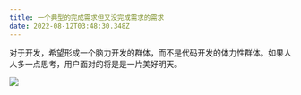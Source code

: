 ```yaml
---
title: 一个典型的完成需求但又没完成需求的需求
date: 2022-08-12T03:48:30.348Z
---
```

对于开发，希望形成一个脑力开发的群体，而不是代码开发的体力性群体。如果人人多一点思考，用户面对的将是是一片美好明天。

![](images/snipaste_2022-08-12_11-52-25.jpg)